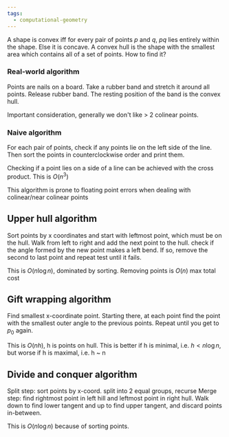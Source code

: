 ```yaml
---
tags:
  - computational-geometry
---
```


A shape is convex iff for every pair of points $p$ and $q$, $pq$ lies entirely within the shape. Else it is concave.
A convex hull is the shape with the smallest area which contains all of a set of points.
How to find it?
### Real-world algorithm
Points are nails on a board.
Take a rubber band and stretch it around all points.
Release rubber band. The resting position of the band is the convex hull.

Important consideration, generally we don't like > 2 colinear points.

### Naive algorithm
For each pair of points, check if any points lie on the left side of the line. Then sort the points in counterclockwise order and print them.

Checking if a point lies on a side of a line can be achieved with the cross product.
This is $O(n^3)$

This algorithm is prone to floating point errors when dealing with colinear/near colinear points

## Upper hull algorithm
Sort points by x coordinates and start with leftmost point, which must be on the hull. Walk from left to right and add the next point to the hull. check if the angle formed by the new point makes a left bend. If so, remove the second to last point and repeat test until it fails.

This is $O(n\log n)$, dominated by sorting. Removing points is $O(n)$ max total cost

## Gift wrapping algorithm
Find smallest x-coordinate point. Starting there, at each point find the point with the smallest outer angle to the previous points. Repeat until you get to $p_0$ again. 

This is $O(nh)$, h is points on hull. This is better if h is minimal, i.e. $h < n\log n$, but worse if h is maximal, i.e. h ~ n

## Divide and conquer algorithm
Split step: sort points by x-coord. split into 2 equal groups, recurse
Merge step: find rightmost point in left hill and leftmost point in right hull. Walk down to find lower tangent and up to find upper tangent, and discard points in-between.

This is $O(n\log n)$ because of sorting points.